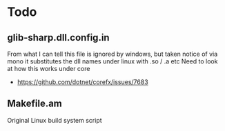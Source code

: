 # Todo

## glib-sharp.dll.config.in

From what I can tell this file is ignored by windows, but taken notice of via mono
it substitutes the dll names under linux with .so / .a etc
Need to look at how this works under core

  * https://github.com/dotnet/corefx/issues/7683

## Makefile.am

Original Linux build system script

